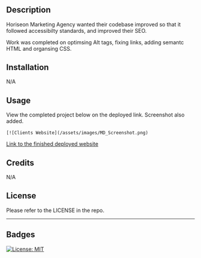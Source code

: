 # <Horison-Marketing-Accessibilty-Project>
## Description

Horiseon Marketing Agency wanted their codebase improved so that it followed accessibilty standards, and improved their SEO.

Work was completed on optimsing Alt tags, fixing links, adding semantc HTML and organsing CSS.


## Installation

N/A

## Usage

View the completed project below on the deployed link. Screenshot also added.

 
    [![Clients Website](/assets/images/MD_Screenshot.png)

[Link to the finished deployed website](https://gavinaldred.github.io/challenge1/)

## Credits

N/A

## License

Please refer to the LICENSE in the repo.

---


## Badges
[![License: MIT](https://img.shields.io/badge/License-MIT-yellow.svg)](https://opensource.org/licenses/MIT)

